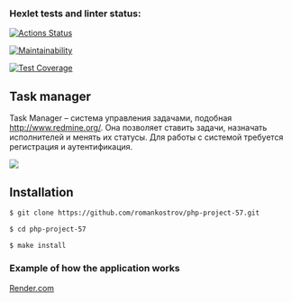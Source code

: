### Hexlet tests and linter status:
[![Actions Status](https://github.com/romankostrov/php-project-57/actions/workflows/hexlet-check.yml/badge.svg)](https://github.com/romankostrov/php-project-57/actions)

[![Maintainability](https://api.codeclimate.com/v1/badges/51fcb80ac08841c3a2e3/maintainability)](https://codeclimate.com/github/romankostrov/php-project-57/maintainability)

[![Test Coverage](https://api.codeclimate.com/v1/badges/51fcb80ac08841c3a2e3/test_coverage)](https://codeclimate.com/github/romankostrov/php-project-57/test_coverage)

## Task manager
Task Manager – система управления задачами, подобная http://www.redmine.org/. Она позволяет ставить задачи, назначать исполнителей и менять их статусы. Для работы с системой требуется регистрация и аутентификация.

![](https://cdn2.hexlet.io/store/derivatives/original/8f3d6949d96c2a4a11e5f4f092d20c07.png)


## Installation
``` sh
$ git clone https://github.com/romankostrov/php-project-57.git

$ cd php-project-57

$ make install
```

### Example of how the application works
[Render.com](https://php-project-57-pja9.onrender.com/)
